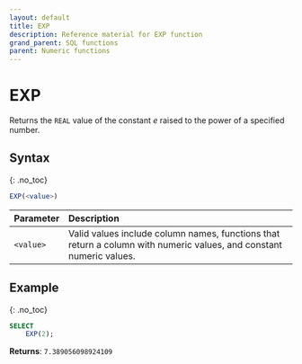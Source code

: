 ```yaml
---
layout: default
title: EXP
description: Reference material for EXP function
grand_parent: SQL functions
parent: Numeric functions
---
```


# EXP

Returns the `REAL` value of the constant _e_ raised to the power of a specified number.

## Syntax
{: .no_toc}

```sql
EXP(<value>)
```

| Parameter | Description                                                                                                         |
| :--------- | :------------------------------------------------------------------------------------------------------------------- |
| `<value>`   | Valid values include column names, functions that return a column with numeric values, and constant numeric values. |

## Example
{: .no_toc}

```sql
SELECT
    EXP(2);
```

**Returns**: `7.389056098924109`
